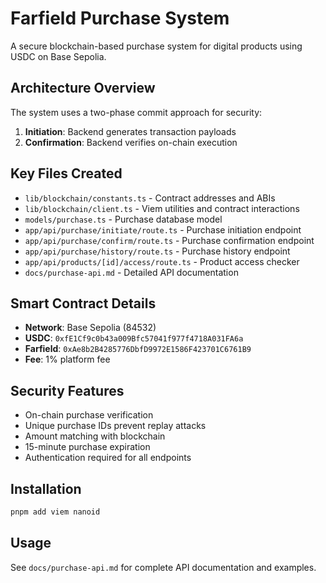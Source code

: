# Farfield Purchase System

A secure blockchain-based purchase system for digital products using USDC on Base Sepolia.

## Architecture Overview

The system uses a two-phase commit approach for security:

1. **Initiation**: Backend generates transaction payloads
2. **Confirmation**: Backend verifies on-chain execution

## Key Files Created

- `lib/blockchain/constants.ts` - Contract addresses and ABIs
- `lib/blockchain/client.ts` - Viem utilities and contract interactions
- `models/purchase.ts` - Purchase database model
- `app/api/purchase/initiate/route.ts` - Purchase initiation endpoint
- `app/api/purchase/confirm/route.ts` - Purchase confirmation endpoint
- `app/api/purchase/history/route.ts` - Purchase history endpoint
- `app/api/products/[id]/access/route.ts` - Product access checker
- `docs/purchase-api.md` - Detailed API documentation

## Smart Contract Details

- **Network**: Base Sepolia (84532)
- **USDC**: `0xfE1Cf9c0b43a009Bfc57041f977f4718A031FA6a`
- **Farfield**: `0xAe8b2B4285776DbfD9972E1586F423701C6761B9`
- **Fee**: 1% platform fee

## Security Features

- On-chain purchase verification
- Unique purchase IDs prevent replay attacks
- Amount matching with blockchain
- 15-minute purchase expiration
- Authentication required for all endpoints

## Installation

```bash
pnpm add viem nanoid
```

## Usage

See `docs/purchase-api.md` for complete API documentation and examples.
